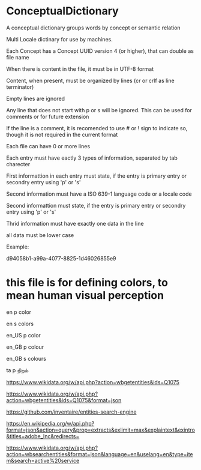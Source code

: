 # ConceptualDictionary
A conceptual dictionary groups words by concept or semantic relation

Multi Locale dictinary for use by machines.

Each Concept has a Concept UUID version 4 (or higher), that can double as file name

When there is content in the file, it must be in UTF-8 format

Content, when present, must be organized by lines (cr or crlf as line terminator)

Empty lines are ignored

Any line that does not start with p or s will be ignored. This can be used for comments or for future extension

If the line is a comment, it is recomended to use # or ! sign to indicate so, though it is not required in the current format

Each file can have 0 or more lines

Each entry must have eactly 3 types of information, separated by tab charecter

First informattion in each entry must state, if the entry is primary entry or secondry entry using 'p' or 's'

Second information must have a ISO 639-1 language code or a locale code

Second informattion must state, if the entry is primary entry or secondry entry using 'p' or 's'

Thrid information must have exactly one data in the line

all data must be lower case

Example:

d94058b1-a99a-4077-8825-1d46026855e9

# this file is for defining colors, to mean human visual perception

en  p color

en  s colors

en_US p color

en_GB p colour

en_GB s colours

ta  p நிறம்

https://www.wikidata.org/w/api.php?action=wbgetentities&ids=Q1075

https://www.wikidata.org/w/api.php?action=wbgetentities&ids=Q1075&format=json

https://github.com/inventaire/entities-search-engine

https://en.wikipedia.org/w/api.php?format=json&action=query&prop=extracts&exlimit=max&explaintext&exintro&titles=adobe_Inc&redirects=

https://www.wikidata.org/w/api.php?action=wbsearchentities&format=json&language=en&uselang=en&type=item&search=active%20service

